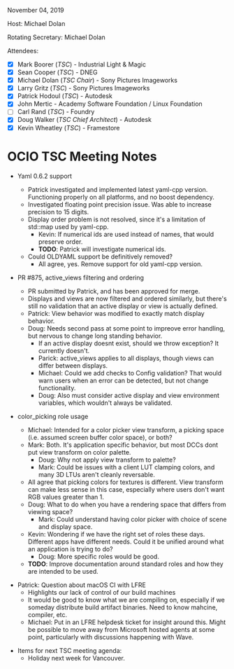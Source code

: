 <!-- SPDX-License-Identifier: CC-BY-4.0 -->
<!-- Copyright Contributors to the OpenColorIO Project. -->

November 04, 2019

Host: Michael Dolan

Rotating Secretary: Michael Dolan

Attendees:
  * [X] Mark Boorer (_TSC_) - Industrial Light & Magic
  * [X] Sean Cooper (_TSC_) - DNEG
  * [X] Michael Dolan (_TSC Chair_) - Sony Pictures Imageworks
  * [X] Larry Gritz (_TSC_) - Sony Pictures Imageworks
  * [X] Patrick Hodoul (_TSC_) - Autodesk
  * [X] John Mertic - Academy Software Foundation / Linux Foundation
  * [ ] Carl Rand (_TSC_) - Foundry
  * [X] Doug Walker (_TSC Chief Architect_) - Autodesk
  * [X] Kevin Wheatley (_TSC_) - Framestore

# **OCIO TSC Meeting Notes**

* Yaml 0.6.2 support
    - Patrick investigated and implemented latest yaml-cpp version. Functioning 
      properly on all platforms, and no boost dependency.
    - Investigated floating point precision issue. Was able to increase 
      precision to 15 digits.
    - Display order problem is not resolved, since it's a limitation of 
      std::map used by yaml-cpp.
        - Kevin: If numerical ids are used instead of names, that would preserve 
          order.
        - **TODO**: Patrick will investigate numerical ids.
    - Could OLDYAML support be definitively removed?
        - All agree, yes. Remove support for old yaml-cpp version.

* PR #875, active_views filtering and ordering
    - PR submitted by Patrick, and has been approved for merge.
    - Displays and views are now filtered and ordered similarly, but there's 
      still no validation that an active display or view is actually defined.
    - Patrick: View behavior was modified to exactly match display behavior.
    - Doug: Needs second pass at some point to impreove error handling, but 
      nervous to change long standing behavior.
        - If an active display doesnt exist, should we throw exception? It 
          currently doesn't.
        - Parick: active_views applies to all displays, though views can differ
          between displays.
        - Michael: Could we add checks to Config validation? That would warn 
          users when an error can be detected, but not change functionality.
        - Doug: Also must consider active display and view environment 
          variables, which wouldn't always be validated.

* color_picking role usage
    - Michael: Intended for a color picker view transform, a picking space 
      (i.e. assumed screen buffer color space), or both?
    - Mark: Both. It's application specific behavior, but most DCCs dont put 
      view transform on color palette.
        - Doug: Why not apply view transform to palette?
        - Mark: Could be issues with a client LUT clamping colors, and many 3D 
          LTUs aren't cleanly reversable.
    - All agree that picking colors for textures is different. View transform
      can make less sense in this case, especially where users don't want RGB 
      values greater than 1.
    - Doug: What to do when you have a rendering space that differs from 
      viewing space?
        - Mark: Could understand having color picker with choice of scene and 
          display space.
    - Kevin: Wondering if we have the right set of roles these days. Different 
      apps have different needs. Could it be unified around what an application 
      is trying to do?
        - Doug: More specific roles would be good.
    - **TODO**: Improve documentation around standard roles and how they are 
      intended to be used.

- Patrick: Question about macOS CI with LFRE
    - Highlights our lack of control of our build machines
    - It would be good to know what we are compiling on, especially if we 
      someday distribute build artifact binaries. Need to know mahcine, 
      compiler, etc.
    - Michael: Put in an LFRE helpdesk ticket for insight around this. Might
      be possible to move away from Microsoft hosted agents at some point, 
      particularly with discussions happening with Wave.

* Items for next TSC meeting agenda:
    - Holiday next week for Vancouver.
